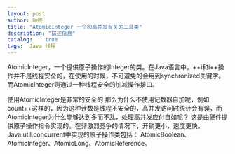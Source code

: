 ```yaml
---
layout: post
author: 咕咚
title: "AtomicInteger 一个和高并发有关的工具类"
description: "描述信息"
catalog:    true
tags:  Java 线程
---
```

AtomicInteger，一个提供原子操作的Integer的类。在Java语言中，++i和i++操作并不是线程安全的，在使用的时候，不可避免的会用到synchronized关键字。而AtomicInteger则通过一种线程安全的加减操作接口。


使用AtomicInteger是非常的安全的
那么为什么不使用记数器自加呢，例如count++这样的，因为这种计数是线程不安全的，高并发访问时统计会有误，而AtomicInteger为什么能够达到多而不乱，处理高并发应付自如呢？
这是由硬件提供原子操作指令实现的。在非激烈竞争的情况下，开销更小，速度更快。Java.util.concurrent中实现的原子操作类包括：
AtomicBoolean、AtomicInteger、AtomicLong、AtomicReference。
